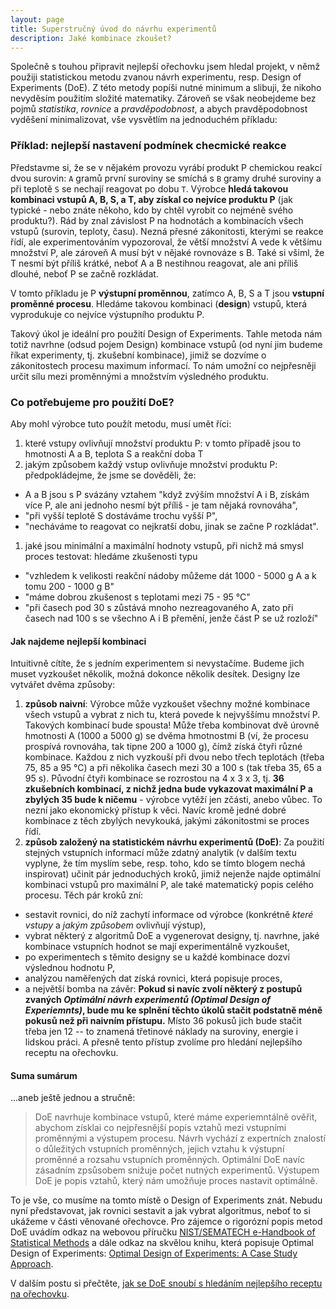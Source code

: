 ```yaml
---
layout: page
title: Superstručný úvod do návrhu experimentů
description: Jaké kombinace zkoušet?
---
```


Společně s touhou připravit nejlepší ořechovku jsem hledal projekt, v němž použiji statistickou metodu zvanou návrh experimentu, resp. Design of Experiments (DoE). Z této metody popíši nutné minimum a slibuji, že nikoho nevyděsím použitím složité matematiky. Zároveň se však neobejdeme bez pojmů _statistika_, _rovnice_ a _pravděpodobnost_, a abych pravděpodobnost vyděšení minimalizovat, vše vysvětlím na jednoduchém příkladu:

### Příklad: nejlepší nastavení podmínek checmické reakce
Představme si, že se v nějakém provozu vyrábí produkt P chemickou reakcí dvou surovin: `A` gramů první suroviny se smíchá s `B` gramy druhé suroviny a při teplotě `S` se nechají reagovat po dobu `T`. Výrobce **hledá takovou kombinaci vstupů A, B, S, a T, aby získal co nejvíce produktu P** (jak typické - nebo znáte někoho, kdo by chtěl vyrobit co nejméně svého produktu?). Rád by znal závislost P na hodnotách a kombinacích všech vstupů (surovin, teploty, času). Nezná přesné zákonitosti, kterými se reakce řídí, ale experimentováním vypozoroval, že větší množství A vede k většímu množství P, ale zároveň A musí být v nějaké rovnováze s B. Také si všiml, že T nesmí být příliš krátké, neboť A a B nestihnou reagovat, ale ani příliš dlouhé, neboť P se začně rozkládat. 

V tomto příkladu je P **výstupní proměnnou**, zatímco A, B, S a T jsou **vstupní proměnné procesu**. Hledáme takovou kombinaci (**design**) vstupů, která vyprodukuje co nejvíce výstupního produktu P.

Takový úkol je ideální pro použití Design of Experiments. Tahle metoda nám totiž navrhne (odsud pojem Design) kombinace vstupů (od nyní jim budeme říkat experimenty, tj. zkušební kombinace), jimiž se dozvíme o zákonitostech procesu maximum informací. To nám umožní co nejpřesněji určit sílu mezi proměnnými a množstvím výsledného produktu.


### Co potřebujeme pro použití DoE?

Aby mohl výrobce tuto použít metodu, musí umět říci: 

1. které vstupy ovlivňují množství produktu P: v tomto případě jsou to hmotnosti A a B, teplota S a reakční doba T
1. jakým způsobem každý vstup ovlivňuje množství produktu P: předpokládejme, že jsme se dověděli, že:
  - A a B jsou s P svázány vztahem "když zvýším množství A i B, získám více P, ale ani jednoho nesmí být příliš - je tam nějaká rovnováha", 
  - "při vyšší teplotě S dostáváme trochu vyšší P",
  - "necháváme to reagovat co nejkratší dobu, jinak se začne P rozkládat". 
1. jaké jsou minimální a maximální hodnoty vstupů, při nichž má smysl proces testovat: hledáme zkušenosti typu
  - "vzhledem k velikosti reakční nádoby můžeme dát 1000 - 5000 g A a k tomu 200 - 1000 g B"
  - "máme dobrou zkušenost s teplotami mezi 75 - 95 °C"
  - "při časech pod 30 s zůstává mnoho nezreagovaného A, zato při časech nad 100 s se všechno A i B přemění, jenže část P se už rozloží"
  
#### Jak najdeme nejlepší kombinaci
Intuitivně cítíte, že s jedním experimentem si nevystačíme. Budeme jich muset vyzkoušet několik, možná dokonce několik desítek. Designy lze vytvářet dvěma způsoby:

1. **způsob naivní**: Výrobce může vyzkoušet všechny možné kombinace všech vstupů a vybrat z nich tu, která povede k nejvyššímu množství P. Takových kombinací bude spousta! Může třeba kombinovat dvě úrovně hmotnosti A (1000 a 5000 g) se dvěma hmotnostmi B (ví, že procesu prospívá rovnováha, tak tipne 200 a 1000 g), čímž získá čtyři různé kombinace. Každou z nich vyzkouší při dvou nebo třech teplotách (třeba 75, 85 a 95 °C) a při několika časech mezi 30 a 100 s (tak třeba 35, 65 a 95 s). Původní čtyři kombinace se rozrostou na 4 x 3 x 3, tj. **36 zkušebních kombinací, z nichž jedna bude vykazovat maximální P a zbylých 35 bude k ničemu** - výrobce vytěží jen zčásti, anebo vůbec. To nezní jako ekonomický přístup k věci. Navíc kromě jedné dobré kombinace z těch zbylých nevykouká, jakými zákonitostmi se proces řídí.
1. **způsob založený na statistickém návrhu experimentů (DoE)**: Za použití stejných vstupních informací může zdatný analytik (v dalším textu vyplyne, že tím myslím sebe, resp. toho, kdo se tímto blogem nechá inspirovat) učinit pár jednoduchých kroků, jimiž nejenže najde optimální kombinaci vstupů pro maximální P, ale také matematický popis celého procesu. Těch pár kroků zní:
  - sestavit rovnici, do níž zachytí informace od výrobce (konkrétně _které vstupy_ a _jakým způsobem_ ovlivňují výstup),
  - vybrat některý z algoritmů DoE a vygenerovat designy, tj. navrhne, jaké kombinace vstupních hodnot se mají experimentálně vyzkoušet,
  - po experimentech s těmito designy se u každé kombinace dozví výslednou hodnotu P, 
  - analýzou naměřených dat získá rovnici, která popisuje proces, 
  - a největší bomba na závěr: **Pokud si navíc zvolí některý z postupů zvaných _Optimální návrh experimentů (Optimal Design of Experiemnts)_, bude mu ke splnění těchto úkolů stačit podstatně méně pokusů než při naivním přístupu.** Místo 36 pokusů jich bude stačit třeba jen 12 -- to znamená třetinové náklady na suroviny, energie i lidskou práci. A přesně tento přístup zvolíme pro hledání nejlepšího receptu na ořechovku.

#### Suma sumárum
...aneb ještě jednou a stručně: 
> DoE navrhuje kombinace vstupů, které máme experiemntálně ověřit, abychom získlai co nejpřesnější popis vztahů mezi vstupními proměnnými a výstupem procesu. Návrh vychází z expertních znalostí o důležitých vstupních proměnných, jejich vztahu k výstupní proměnné a rozsahu vstupních proměnných. Optimální DoE navíc zásadním zpsůsobem snižuje počet nutných experimentů. Výstupem DoE je popis vztahů, který nám umožňuje proces nastavit optimálně.

To je vše, co musíme na tomto místě o Design of Experiments znát. Nebudu nyní představovat, jak rovnici sestavit a jak vybrat algoritmus, neboť to si ukážeme v části věnované ořechovce. Pro zájemce o rigorózní popis metod DoE uvádím odkaz na webovou příručku [NIST/SEMATECH e-Handbook of Statistical Methods](https://www.itl.nist.gov/div898/handbook/pmd/section3/pmd3.htm) a dále odkaz na skvělou knihu, která popisuje Optimal Design of Experiments: [Optimal Design of Experiments: A Case Study Approach](https://www.wiley.com/en-us/Optimal+Design+of+Experiments%3A+A+Case+Study+Approach-p-9780470744611).

V dalším postu si přečtěte, [jak se DoE snoubí s hledáním nejlepšího receptu na ořechovku](orechovka3.html).
    
